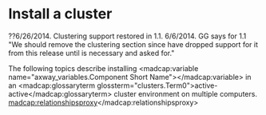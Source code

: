 # Install a cluster

??6/26/2014. Clustering support restored in 1.1. 6/6/2014. GG says for 1.1 "We should remove the clustering section since have dropped support for it from this release until is necessary and asked for."

The following topics describe installing <madcap:variable name="axway_variables.Component Short Name"></madcap:variable> in an <madcap:glossaryterm glossterm="clusters.Term0">active-active</madcap:glossaryterm> cluster environment on multiple computers.
<madcap:relationshipsproxy></madcap:relationshipsproxy>